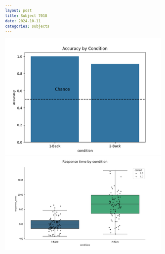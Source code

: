 ```yaml
---
layout: post
title: Subject 7018
date: 2024-10-11
categories: subjects
---
```


![](data/7018/run-3/7018_ATS_acc.png)
![](data/7018/run-3/7018_ATS_rt.png)
